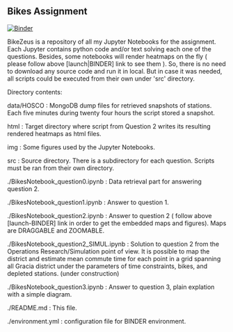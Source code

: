 ## Bikes Assignment ##

[![Binder](https://mybinder.org/badge.svg)](https://mybinder.org/v2/gh/a-torrano-m/BikeZeus/master)

BikeZeus is a repository of all my Jupyter Notebooks for the assignment.
Each Jupyter contains python code and/or text solving each one of the questions.
Besides, some notebooks will render heatmaps on the fly ( please follow above [launch|BINDER] link to see them ).
So, there is no need to download any source code and run it in local. But in case it was needed,
all scripts could be executed from their own under 'src' directory.

Directory contents:

data/HOSCO 	: MongoDB dump files for retrieved snapshots of stations. Each five minutes during 
twenty four hours the script stored a snapshot.

html 		: Target directory where script from Question 2 writes its resulting rendered heatmaps as 
html files.

img  		: Some figures used by the Jupyter Notebooks.

src  		: Source directory. There is a subdirectory for each question. Scripts must be ran from 
their own directory.

./BikesNotebook_question0.ipynb		: Data retrieval part for answering question 2.

./BikesNotebook_question1.ipynb		: Answer to question 1.

./BikesNotebook_question2.ipynb		: Answer to question 2 ( follow above [launch-BINDER] link 
in order to get the embedded maps and figures). Maps are DRAGGABLE and ZOOMABLE.

./BikesNotebook_question2_SIMUL.ipynb	: Solution to question 2 from the Operations Research/Simulation
point of view. It is possible to map the district and estimate mean commute time for each point in a grid
spanning all Gracia district under the parameters of time constraints, bikes, and depleted stations.
(under construction)

./BikesNotebook_question3.ipynb		: Answer to question 3, plain explation with a simple diagram.

./README.md	 			: This file.

./environment.yml			: configuration file for BINDER environment.




 
